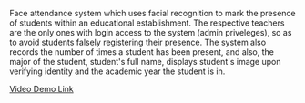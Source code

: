 Face attendance system which uses facial recognition to mark the presence of students within an educational establishment. The respective teachers are the only ones with login access to the system (admin priveleges), so as to avoid students falsely registering their presence. The system also records the number of times a student has been present, and also, the major of the student, student's full name, displays student's image upon verifying identity and the academic year the student is in.  

[Video Demo Link](https://youtu.be/r7pwGx_EgM0)
